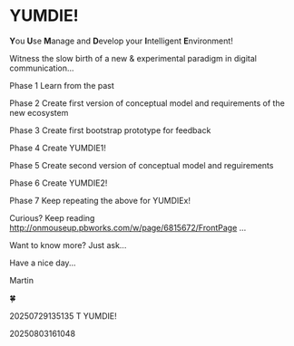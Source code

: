 # YUMDIE!

**Y**ou **U**se **M**anage and **D**evelop your **I**ntelligent **E**nvironment!

Witness the slow birth of a new & experimental paradigm in digital communication... 

Phase 1 Learn from the past 

Phase 2 Create first version of conceptual model and requirements of the new ecosystem

Phase 3 Create first bootstrap prototype for feedback

Phase 4 Create YUMDIE1!

Phase 5 Create second version of conceptual model and reguirements

Phase 6 Create YUMDIE2!

Phase 7 Keep repeating the above for YUMDIEx!


Curious? Keep reading http://onmouseup.pbworks.com/w/page/6815672/FrontPage ... 

Want to know more? Just ask...


Have a nice day...

Martin

🍀​

20250729135135 T YUMDIE!

20250803161048
